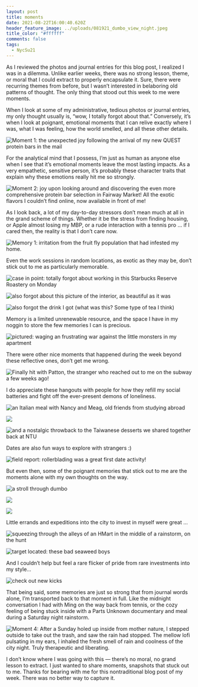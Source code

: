 ```yaml
---
layout: post
title: moments
date: 2021-08-22T16:00:40.620Z
header_feature_image: ../uploads/081921_dumbo_view_night.jpeg
title_color: "#ffffff"
comments: false
tags:
  - NycSu21
---
```

As I reviewed the photos and journal entries for this blog post, I realized I was in a dilemma. Unlike earlier weeks, there was no strong lesson, theme, or moral that I could extract to properly encapsulate it. Sure, there were recurring themes from before, but I wasn’t interested in belaboring old patterns of thought. The only thing that stood out this week to me were moments. 

When I look at some of my administrative, tedious photos or journal entries, my only thought usually is, “wow, I totally forgot about that.” Conversely, it’s when I look at poignant, emotional moments that I can relive exactly where I was, what I was feeling, how the world smelled, and all these other details.

![Moment 1: the unexpected joy following the arrival of my new QUEST protein bars in the mail](../uploads/081821_quest_bars_in_mail.jpeg "Moment 1: the unexpected joy following the arrival of my new QUEST protein bars in the mail")

For the analytical mind that I possess, I’m just as human as anyone else when I see that it’s emotional moments leave the most lasting impacts. As a very empathetic, sensitive person, it’s probably these character traits that explain why these emotions really hit me so strongly. 

![Moment 2: joy upon looking around and discovering the even more comprehensive protein bar selection in Fairway Market! All the exotic flavors I couldn’t find online, now available in front of me!](../uploads/082121_quest_bars_in_fairway.jpeg "Moment 2: joy upon looking around and discovering the even more comprehensive protein bar selection in Fairway Market! All the exotic flavors I couldn’t find online, now available in front of me!")

As I look back, a lot of my day-to-day stressors don’t mean much at all in the grand scheme of things. Whether it be the stress from finding housing, or Apple almost losing my MBP, or a rude interaction with a tennis pro … if I cared then, the reality is that I don’t care now. 

![Memory 1: irritation from the fruit fly population that had infested my home.](../uploads/081721_fruit_fly_part_1.jpeg "Memory 1: irritation from the fruit fly population that had infested my home.")

Even the work sessions in random locations, as exotic as they may be, don’t stick out to me as particularly memorable. 

![case in point: totally forgot about working in this Starbucks Reserve Roastery on Monday](../uploads/081621_starbucks_reserve_outside.jpeg "case in point: totally forgot about working in this Starbucks Reserve Roastery on Monday")

![also forgot about this picture of the interior, as beautiful as it was](../uploads/081621_starbucks_reserve_inside.jpeg "also forgot about this picture of the interior, as beautiful as it was")

![also forgot the drink I got (what was this? Some type of tea I think)](../uploads/081621_starbucks_reserve_drink.jpeg "also forgot the drink I got (what was this? Some type of tea I think")

Memory is a limited unrenewable resource, and the space I have in my noggin to store the few memories I can is precious.

![pictured: waging an frustrating war against the little monsters in my apartment](../uploads/081921_fruit_fly_war_part_2.jpeg "pictured: waging an frustrating war against the little monsters in my apartment")

There were other nice moments that happened during the week beyond these reflective ones, don’t get me wrong.

![Finally hit with Patton, the stranger who reached out to me on the subway a few weeks ago!](../uploads/081821_tennis_w_patton.jpeg "Finally hit with Patton, the stranger who reached out to me on the subway a few weeks ago!")

I do appreciate these hangouts with people for how they refill my social batteries and fight off the ever-present demons of loneliness. 

![an Italian meal with Nancy and Meag, old friends from studying abroad](../uploads/082021_nancy_meag_jeff_italian.jpeg "an Italian meal with Nancy and Meag, old friends from studying abroad")

![](../uploads/082021_meag_nancy_jeff_italian_meal.jpeg)

![and a nostalgic throwback to the Taiwanese desserts we shared together back at NTU](../uploads/082021_meag_nancy_jeff_taiwanese_dessert.jpeg "and a nostalgic throwback to the Taiwanese desserts we shared together back at NTU")

Dates are also fun ways to explore with strangers :)

![field report: rollerblading was a great first date activity!](../uploads/081921_roller_blading.jpeg "field report: rollerblading was a great first date activity!")

But even then, some of the poignant memories that stick out to me are the moments alone with my own thoughts on the way. 

![a stroll through dumbo](../uploads/081921_dumbo_stroll.jpeg "a stroll through dumbo")

![](../uploads/081921_dumbo_walkway_stroll.jpeg)

![](../uploads/081921_dumbo_view_night.jpeg)

Little errands and expeditions into the city to invest in myself were great …

![squeezing through the alleys of an HMart in the middle of a rainstorm, on the hunt](../uploads/082121_hmart_aisle.jpeg "squeezing through the alleys of an HMart in the middle of a rainstorm, on the hunt")

![target located: these bad seaweed boys](../uploads/082121_hmart_seaweed.jpeg "target located: these bad seaweed boys")

And I couldn’t help but feel a rare flicker of pride from rare investments into my style…

![check out new kicks](../uploads/082121_timbs.jpeg "check out these new kicks")

That being said, some memories are just so strong that from journal words alone, I’m transported back to that moment in full. Like the midnight conversation I had with Ming on the way back from tennis, or the cozy feeling of being stuck inside with a Parts Unknown documentary and meal during a Saturday night rainstorm.

![Moment 4: After a Sunday holed up inside from mother nature, I stepped outside to take out the trash, and saw the rain had stopped. The mellow lofi pulsating in my ears, I inhaled the fresh smell of rain and coolness of the city night. Truly therapeutic and liberating.](../uploads/082221_sunday_night_moment.jpeg "Moment 4: After a Sunday holed up inside from mother nature, I stepped outside to take out the trash, and saw the rain had stopped. The mellow lofi pulsating in my ears, I inhaled the fresh smell of rain and coolness of the city night. Truly therapeutic and liberating.")

I don’t know where I was going with this — there’s no moral, no grand lesson to extract. I just wanted to share moments, snapshots that stuck out to me. Thanks for bearing with me for this nontraditional blog post of my week. There was no better way to capture it.